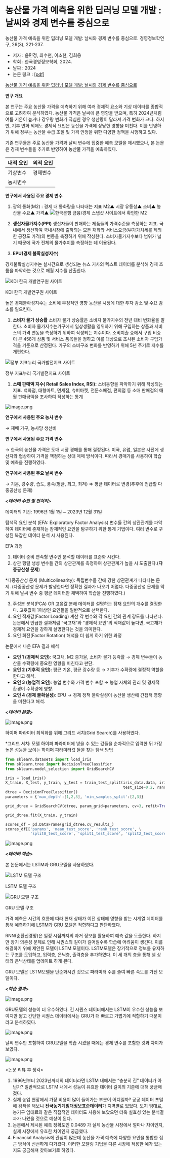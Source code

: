 # 농산물 가격 예측을 위한 딥러닝 모델 개발 : 날씨와 경제 변수를 중심으로

농산물 가격 예측을 위한 딥러닝 모델 개발: 날씨와 경제 변수를 중심으로. 경영정보학연구, 26(3), 221-237.
 - 저자 : 윤민정, 최수현, 이소현, 김희웅
 - 학회 : 한국경영정보학회, 2024.
 - 날짜 : 2024
 - 논문 링크 : [[pdf]](https://file1-earticle-net.ap2.proxy.openathens.net/PDF/Direct?key=qN3VkTW4I11J4rsBEu/TxtTiDiTFmZ3E1v0qTqKAvNtqshPFubdBQlnntLtP+FNycn5A5vjz5Z301OTuz7GhkC6gcjMwHuhi2tQOu/zv5gTPjUFnukq8KERSc5IwfXyx5nn2qw/LSRVL0lE7hwKHKtb43ioHeavzJgH9ULjZDw7n5iVxy6jprRF5KlvYA90SO4RsFAf5lx3KYi+Mk/vigOtumM4nyRnyT9bw0zsX9ec=)

[농산물 가격 예측을 위한 딥러닝 모델 개발: 날씨와 경제 변수를 중심으로](https://www.kci.go.kr/kciportal/ci/sereArticleSearch/ciSereArtiView.kci?sereArticleSearchBean.artiId=ART003113925)

**연구 개요**

 본 연구는 주요 농산물 가격을 예측하기 위해 여러 경제적 요소와 기상 데이터를 종합적으로 고려하여 분석하였다. 농산물 가격은 날씨에 큰 영향을 받으며, 특히 2024년처럼 여름 기온이 높거나 강우량 변화가 극심한 경우 생산량이 달라져 가격 변화가 크다. 하지만, 기후 변화 외에도 경제적 요인은 농산물 가격에 상당한 영향을 미친다. 이를 반영하기 위해 정부는 농산물 수급 조절 및 가격 안정을 위한 다양한 정책을 시행하고 있다.

 기존 연구들은 주로 농산물 가격과 날씨 변수에 집중한 예측 모델을 제시했으나, 본 논문은 경제 변수들을 추가로 반영하여 농산물 가격을 예측하였다.

| 내적 요인 | 외적 요인 |
| --- | --- |
| 기상변수 | 경제변수 |
| 농사변수 |  |

**연구에서 사용된 주요 경제 변수**

1. 광의 통화(M2) : 경제 내 통화량을 나타내는 지표
M2▲  시장 유동성▲ 소비▲ 농산물 수요▲ 가격▲
![한국은행 금융/경제 스냅샷 사이트에서 확인한 M2](https://github.com/user-attachments/assets/aa8245cc-09d5-427d-833e-a7fe5f550353)


1. **생산자물가지수(PPI)**
생산자들이 판매하는 제품들의 가격수준을 측정하는 지표. 국내에서 생산하여 국내시장에 출하되는 모든 재화와 서비스요금(부가가치세를 제외한 공장도 가격)의 변동을 측정하기 위해 작성한다. 소비자물가지수보다 범위가 넓기 때문에 국가 전체의 물가추이를 측정하는 데 이용된다.
2. **EPU(경제 불확실성지수)**

경제불확실성지수는 실시간으로 생성되는 뉴스 기사의 텍스트 데이터를 분석해 경제 흐름을 파악하는 것으로 매월 지수를 산출한다.

![KDI 한국 개발연구원 사이트](image%201.png)

KDI 한국 개발연구원 사이트

높은 경제불확성지수는 소비에 부정적인 영향 농산물 시정에 대한 투자 감소 및 수요 감소를 일으킨다.

1. **소비자 물가 상승률**
소비자 물가 상승률은 소비자 물가지수의 전년 대비 변화율을 말한다. 소비자 물가지수는가구에서 일상생활을 영위하기 위해 구입하는 상품과 서비스의 가격 변동을 측정하기 위하여 작성되는 지수이다. 소비지출 중에서 구입 비중이 큰 458개 상품 및 서비스 품목들을 정하고 이를 대상으로 조사된 소비자 구입가격을 기준으로 산정된다.  가구의 소비구조 변화를 반영하기 위해 5년 주기로 지수를 개편한다.

![정부 지표누리 국가발전지표 사이트](image%202.png)

정부 지표누리 국가발전지표 사이트

1. **소매 판매액 지수( Retail Sales Index, RSI):** 
소비동향을 파악하기 위해 작성되는 지표. 백화점, 대형마트, 면세점, 슈퍼마켓, 전문소매점, 편의점 등 소매 판매점의 매월 판매금액을 조사하여 작성하는 통계

![image.png](image%203.png)

**연구에서 사용된 주요 농사 변수**

→ 재배 가구, 농사당 생산비

**연구에서 사용된 주요 가격 변수**

→ 한국의 농산물 가격은 도매 시장 경매를 통해 결정된다. 미국, 유럽, 일본은 사전에 생산자와 협상하여 가격을 책정하는 상대 매매 방식이다. 따라서 경매가를 사용하여 학습 및 예측을 진행하였다.

**연구에서 사용된 주요 날씨 변수**

→ 기온, 강수량, 습도, 풍속(평균, 최고, 최저) ⇒ 평균 데이터로 변경(추후에 언급할 다중공산성 문제)

***<데이터 수집 및 전처리>***

데이터의 기간: 1996년 1월 1일 ~ 2023년 12월 31일

탐색적 요인 분석 (EFA: Exploratory Factor Analysis)
변수들 간의 상관관계를 파악하여 데이터에 존재하는 잠재적인 요인을 탐구하기 위한 통계 기법이다.
여러 변수로 구성된 복잡한 데이터 분석 시 사용된다.

EFA 과정
1. 데이터 준비
연속형 변수인 분석할 데이터를 표준화 시킨다.
2. 상관 행렬 생성
변수들 간의 상관관계를 측정하여 상관관계가 높을 시 도출한다.(**다중공산성 문제**)

*다중공산성 문제 (Multicolinearity): 독립변수들 간에 강한 상관관계가 나타나는 문제.
(다중공산성 문제가 발생한다면 정확한 결과가 나오기 어렵다. 다중공산성 문제를 막기 위해 날씨 변수 중 평균 데이터만 채택하여 학습을 진행하였다.)

3. 주성분 분석(PCA) OR 고윳값 분해
데이터를 설명하는 잠재 요인의 개수를 결정한다. 고윳값이 1이상인 요인들을 일반적으로 선택한다.
4.  요인 적재값(Factor Loading) 계산
각 변수와 각 요인 간의 관계 강도를 나타낸다. 논문에서 언급한 결과처럼 “국고채”와 “경제적 요인”의 적재값이 높다면, 국고채가 경제적 요인을 강하게 설명한다는 것을 의미한다.
5. 요인 회전(Factor Rotation)
해석을 더 쉽게 하기 위한 과정

논문에서 나온 EFA 결과 해석

- **요인 1 (경제적 요인)**: 국고채, M2 증가율, 소비자 물가 등락률 → 경제 변수들이 농산물 수확량에 중요한 영향을 미친다고 판단.
- **요인 2 (기후적 요인)**: 평균 기온, 평균 강수량 등 → 기후가 수확량에 결정적 역할을 한다고 해석.
- **요인 3 (농업적 요인)**: 농업 변수와 가격 변수 포함 → 농업 자체의 관리 및 경제적 환경이 수확량에 영향.
- **요인 4 (경제 불확실성)**: EPU → 경제 정책 불확실성이 농산물 생산에 간접적 영향을 미친다고 해석.

***<데이터 분할>***

![image.png](image%204.png)

하이퍼 파라미터 최적화를 위해 그리드 서치(Grid Search)를 사용하였다.

*그리드 서치: 모델 하이퍼 파라미터에 넣을 수 있는 값들을 순차적으로 입력한 뒤 가장 높은 성능을 보이는 하이퍼 파라미터값 들을 찾는 탐색 방법

```python
from sklearn.datasets import load_iris
from sklearn.tree import DecisionTreeClassifier
from sklearn.model_selection import GridSearchCV

iris = load_iris()
X_train, X_test, y_train, y_test = train_test_split(iris_data.data, iris_data.target, 
                                                    test_size=0.2, random_state=121)
dtree = DecisionTreeClassifier()
parameters = {'max_depth':[1,2,3], 'min_samples_split':[2,3]}

grid_dtree = GridSearchCV(dtree, param_grid=parameters, cv=3, refit=True)

grid_dtree.fit(X_train, y_train)

scores_df = pd.DataFrame(grid_dtree.cv_results_)
scores_df[['params', 'mean_test_score', 'rank_test_score', \
           'split0_test_score', 'split1_test_score', 'split2_test_score']]
```

![image.png](image%205.png)

***<데이터 학습>***

본 논문에서는 LSTM과 GRU모델을 사용하였다.

![LSTM 모델 구조](image%206.png)

LSTM 모델 구조

![GRU 모델 구조](image%207.png)

GRU 모델 구조

가격 예측은 시간의 흐름에 따라 현재 상태가 이전 상태에 영향을 받는 시계열 데이터를 통해 예측하기에 LSTM과 GRU 모델은 적합하다고 판단하였다.

RNN(순환신경망)은 일정 시점까지의 과거 정보를 활용하여 예측 값을 도출한다. 하지만 장기 의존성 문제로 인해 시퀀스의 길이가 길어질수록 학습에 어려움이 생긴다. 이를 해결하기 위해 제안된 모델이 LSTM 모델이다. LSTM모델은 장기적으로 정보를 유지하는 구조를 도입하고, 입력층, 은닉층, 출력층을 추가하였다. 이 세 개의 층을 통해 셀 상태와 은닉상태를 업데이트 하게 된다.

GRU 모델은 LSTM모델을 단순화시킨 것으로 파라미터 수를 줄여 빠른 속도를 가진 모델이다.

***<학습 결과>***

![image.png](image%208.png)

GRU모델의 성능이 더 우수하였다. 긴 시퀀스 데이터에서는 LSTM이 우수한 성능을 보이지만 짧고 간단한 시퀀스 데이터에서는  GRU가 더 빠르고 가볍기에 적합하기 때문이라고 분석하였다.

![image.png](image%209.png)

날씨 변수만 포함하여 GRU모델을 학습 시켰을 때에는 경제 변수를 포함한 것과 차이가 보였다.

![image.png](image%2010.png)

<논문 리뷰 후 생각>

1. 1996년부터 2023년까지의 데이터라면 LSTM 내에서는 “충분히 긴” 데이터가 아닌가? 일반적으로 LSTM 내에서 성능이 유효한 데이터 길이의 기준에 대해 궁금해졌다.
2. 실제 농업 현장에서 가장 비용이 많이 들어가는 부분이 어디일까? 공공 데이터 포털에 검색을 해보니 **전국농기계임대정보표준데이터**가 지역별로 있었다. 토지 임대료, 농기구 임대료와 같은 직접적인 데이터도 사용해 보았으면 더욱 실효성 있는 분석결과가 나왔을 것으로 예상이 된다.
3. 논문에서 제시된 예측 정확도인 0.0489 가 실제 농산물 시장에서 얼마나  차이인지, 실제 시장에서 유효한 차이인지 궁금했다.
4. Financial Analysis에 관심이 많은데 농산물 가격 예측에 다양한 요인을 통합한 접근 방식이 신선하게 다가왔다. 이러한 모델링 기법을 다른 시장에 적용한 예가 있는지도 궁금해져 찾아보기로 하였다.
